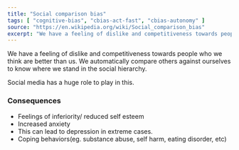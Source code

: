 ```yaml
---
title: "Social comparison bias"
tags: [ "cognitive-bias", "cbias-act-fast", "cbias-autonomy" ]
source: "https://en.wikipedia.org/wiki/Social_comparison_bias"
excerpt: "We have a feeling of dislike and competitiveness towards people who we think are better than us."
---
```


We have a feeling of dislike and competitiveness towards people who we think are better than us. We automatically compare others against ourselves to know where we stand in the social hierarchy.

Social media has a huge role to play in this.

### Consequences

- Feelings of inferiority/ reduced self esteem
- Increased anxiety
- This can lead to depression in extreme cases. 
- Coping behaviors(eg. substance abuse, self harm, eating disorder, etc)

